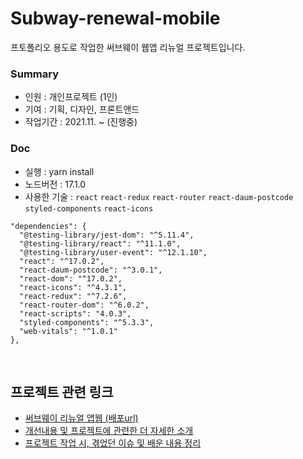 # Subway-renewal-mobile

프토폴리오 용도로 작업한 써브웨이 웹앱 리뉴얼 프로젝트입니다.<br/>

### Summary
- 인원 : 개인프로젝트 (1인)
- 기여 : 기획, 디자인, 프론트앤드
- 작업기간 : 2021.11. ~ (진행중)

### Doc
- 실행 : yarn install <br/>
- 노드버전 : 17.1.0
- 사용한 기술 : `react` `react-redux` `react-router` `react-daum-postcode` `styled-components` `react-icons`<br/>
```
"dependencies": {
  "@testing-library/jest-dom": "^5.11.4",
  "@testing-library/react": "^11.1.0",
  "@testing-library/user-event": "^12.1.10",
  "react": "^17.0.2",
  "react-daum-postcode": "^3.0.1",
  "react-dom": "^17.0.2",
  "react-icons": "^4.3.1",
  "react-redux": "^7.2.6",
  "react-router-dom": "^6.0.2",
  "react-scripts": "4.0.3",
  "styled-components": "^5.3.3",
  "web-vitals": "^1.0.1"
},
```
<br/>

## 프로젝트 관련 링크
- [써브웨이 리뉴얼 앱웹 (배포url)](https://subway-renewal-mobile.netlify.app/)
- [개선내용 및 프로젝트에 관련한 더 자세한 소개](https://www.notion.so/f87299ddf4fa471a9def39386c7492ea)
- [프로젝트 작업 시, 겪었던 이슈 및 배운 내용 정리](https://github.com/sukyoungshin/TIL/blob/main/Note/subway-renewal-mobile.md)
